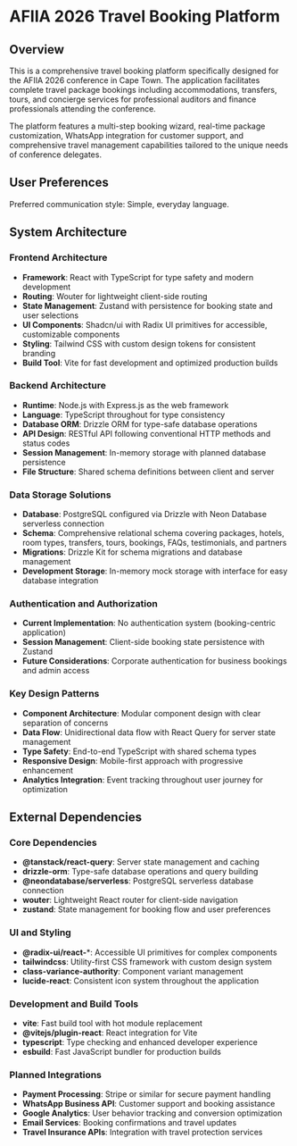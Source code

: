 # AFIIA 2026 Travel Booking Platform

## Overview

This is a comprehensive travel booking platform specifically designed for the AFIIA 2026 conference in Cape Town. The application facilitates complete travel package bookings including accommodations, transfers, tours, and concierge services for professional auditors and finance professionals attending the conference.

The platform features a multi-step booking wizard, real-time package customization, WhatsApp integration for customer support, and comprehensive travel management capabilities tailored to the unique needs of conference delegates.

## User Preferences

Preferred communication style: Simple, everyday language.

## System Architecture

### Frontend Architecture
- **Framework**: React with TypeScript for type safety and modern development
- **Routing**: Wouter for lightweight client-side routing
- **State Management**: Zustand with persistence for booking state and user selections
- **UI Components**: Shadcn/ui with Radix UI primitives for accessible, customizable components
- **Styling**: Tailwind CSS with custom design tokens for consistent branding
- **Build Tool**: Vite for fast development and optimized production builds

### Backend Architecture
- **Runtime**: Node.js with Express.js as the web framework
- **Language**: TypeScript throughout for type consistency
- **Database ORM**: Drizzle ORM for type-safe database operations
- **API Design**: RESTful API following conventional HTTP methods and status codes
- **Session Management**: In-memory storage with planned database persistence
- **File Structure**: Shared schema definitions between client and server

### Data Storage Solutions
- **Database**: PostgreSQL configured via Drizzle with Neon Database serverless connection
- **Schema**: Comprehensive relational schema covering packages, hotels, room types, transfers, tours, bookings, FAQs, testimonials, and partners
- **Migrations**: Drizzle Kit for schema migrations and database management
- **Development Storage**: In-memory mock storage with interface for easy database integration

### Authentication and Authorization
- **Current Implementation**: No authentication system (booking-centric application)
- **Session Management**: Client-side booking state persistence with Zustand
- **Future Considerations**: Corporate authentication for business bookings and admin access

### Key Design Patterns
- **Component Architecture**: Modular component design with clear separation of concerns
- **Data Flow**: Unidirectional data flow with React Query for server state management
- **Type Safety**: End-to-end TypeScript with shared schema types
- **Responsive Design**: Mobile-first approach with progressive enhancement
- **Analytics Integration**: Event tracking throughout user journey for optimization

## External Dependencies

### Core Dependencies
- **@tanstack/react-query**: Server state management and caching
- **drizzle-orm**: Type-safe database operations and query building
- **@neondatabase/serverless**: PostgreSQL serverless database connection
- **wouter**: Lightweight React router for client-side navigation
- **zustand**: State management for booking flow and user preferences

### UI and Styling
- **@radix-ui/react-***: Accessible UI primitives for complex components
- **tailwindcss**: Utility-first CSS framework with custom design system
- **class-variance-authority**: Component variant management
- **lucide-react**: Consistent icon system throughout the application

### Development and Build Tools
- **vite**: Fast build tool with hot module replacement
- **@vitejs/plugin-react**: React integration for Vite
- **typescript**: Type checking and enhanced developer experience
- **esbuild**: Fast JavaScript bundler for production builds

### Planned Integrations
- **Payment Processing**: Stripe or similar for secure payment handling
- **WhatsApp Business API**: Customer support and booking assistance
- **Google Analytics**: User behavior tracking and conversion optimization
- **Email Services**: Booking confirmations and travel updates
- **Travel Insurance APIs**: Integration with travel protection services